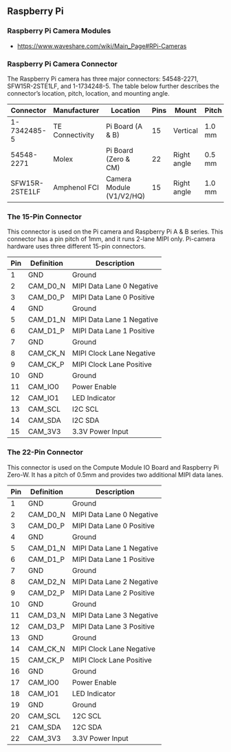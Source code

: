 Raspberry Pi
------------

### Raspberry Pi Camera Modules
- https://www.waveshare.com/wiki/Main_Page#RPi-Cameras

### Raspberry Pi Camera Connector

The Raspberry Pi camera has three major connectors: 54548-2271, SFW15R-2STE1LF, and 1-1734248-5.
The table below further describes the connector’s location, pitch, location, and mounting angle.

| Connector       | Manufacturer    | Location                  | Pins | Mount        | Pitch   |
|-----------------|-----------------|---------------------------|------|--------------|---------|
| 1-7342485-5     | TE Connectivity | Pi Board (A & B)          | 15   | Vertical     | 1.0 mm  |
| 54548-2271      | Molex           | Pi Board (Zero & CM)      | 22   | Right angle  | 0.5 mm  |
| SFW15R-2STE1LF  | Amphenol FCI    | Camera Module (V1/V2/HQ)  | 15   | Right angle  | 1.0 mm  |

### The 15-Pin Connector

This connector is used on the Pi camera and Raspberry Pi A & B series.
This connector has a pin pitch of 1mm, and it runs 2-lane MIPI only.
Pi-camera hardware uses three different 15-pin connectors.

| Pin | Definition | Description               |
|-----|------------|---------------------------|
| 1   | GND        | Ground                    |
| 2   | CAM_D0_N   | MIPI Data Lane 0 Negative |
| 3   | CAM_D0_P   | MIPI Data Lane 0 Positive |
| 4   | GND        | Ground                    |
| 5   | CAM_D1_N   | MIPI Data Lane 1 Negative |
| 6   | CAM_D1_P   | MIPI Data Lane 1 Positive |
| 7   | GND        | Ground                    |
| 8   | CAM_CK_N   | MIPI Clock Lane Negative  |
| 9   | CAM_CK_P   | MIPI Clock Lane Positive  |
| 10  | GND        | Ground                    |
| 11  | CAM_IO0    | Power Enable              |
| 12  | CAM_IO1    | LED Indicator             |
| 13  | CAM_SCL    | I2C SCL                   |
| 14  | CAM_SDA    | I2C SDA                   |
| 15  | CAM_3V3    | 3.3V Power Input          |

### The 22-Pin Connector

This connector is used on the Compute Module IO Board and Raspberry Pi Zero-W.
It has a pitch of 0.5mm and provides two additional MIPI data lanes.

| Pin | Definition | Description               |
|-----|------------|---------------------------|
| 1   | GND        | Ground                    |
| 2   | CAM_D0_N   | MIPI Data Lane 0 Negative |
| 3   | CAM_D0_P   | MIPI Data Lane 0 Positive |
| 4   | GND        | Ground                    |
| 5   | CAM_D1_N   | MIPI Data Lane 1 Negative |
| 6   | CAM_D1_P   | MIPI Data Lane 1 Positive |
| 7   | GND        | Ground                    |
| 8   | CAM_D2_N   | MIPI Data Lane 2 Negative |
| 9   | CAM_D2_P   | MIPI Data Lane 2 Positive |
| 10  | GND        | Ground                    |
| 11  | CAM_D3_N   | MIPI Data Lane 3 Negative |
| 12  | CAM_D3_P   | MIPI Data Lane 3 Positive |
| 13  | GND        | Ground                    |
| 14  | CAM_CK_N   | MIPI Clock Lane Negative  |
| 15  | CAM_CK_P   | MIPI Clock Lane Positive  |
| 16  | GND        | Ground                    |
| 17  | CAM_IO0    | Power Enable              |
| 18  | CAM_IO1    | LED Indicator             |
| 19  | GND        | Ground                    |
| 20  | CAM_SCL    | 12C SCL                   |
| 21  | CAM_SDA    | 12C SDA                   |
| 22  | CAM_3V3    | 3.3V Power Input          |
